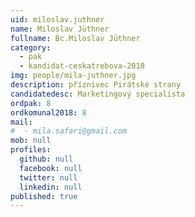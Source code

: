 ```yaml
---
uid: miloslav.juthner
name: Miloslav Jüthner
fullname: Bc.Miloslav Jüthner
category:
  - pak
  - kandidat-ceskatrebova-2018
img: people/mila-juthner.jpg
description: příznivec Pirátské strany
candidatedesc: Marketingový specialista
ordpak: 8
ordkomunal2018: 8
mail:
#  - mila.safari@gmail.com
mob: null
profiles:
  github: null
  facebook: null
  twitter: null
  linkedin: null
published: true
---
```

